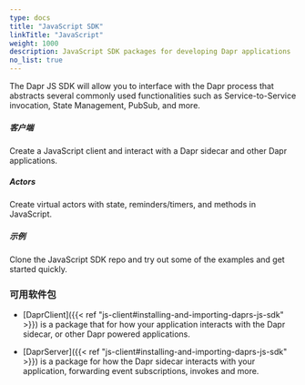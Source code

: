 ```yaml
---
type: docs
title: "JavaScript SDK"
linkTitle: "JavaScript"
weight: 1000
description: JavaScript SDK packages for developing Dapr applications
no_list: true
---
```


The Dapr JS SDK will allow you to interface with the Dapr process that abstracts several commonly used functionalities such as Service-to-Service invocation, State Management, PubSub, and more.


<div class="card-deck">
  <div class="card">
    <div class="card-body">
      <h5 class="card-title"><b>客户端</b></h5>
      <p class="card-text">Create a JavaScript client and interact with a Dapr sidecar and other Dapr applications.</p>
      <a href="{{< ref js-client >}}" class="stretched-link"></a>
    </div>
  </div>
  <div class="card">
    <div class="card-body">
      <h5 class="card-title"><b>Actors</b></h5>
      <p class="card-text">Create virtual actors with state, reminders/timers, and methods in JavaScript.</p>
      <a href="{{< ref js-actors >}}" class="stretched-link"></a>
    </div>
  </div>
  <div class="card">
    <div class="card-body">
      <h5 class="card-title"><b>示例</b></h5>
      <p class="card-text">Clone the JavaScript SDK repo and try out some of the examples and get started quickly.</p>
      <a href="https://github.com/dapr/js-sdk/blob/master/documentation/examples.md" class="stretched-link"></a>
    </div>
  </div>
</div>

### 可用软件包
- [DaprClient]({{< ref "js-client#installing-and-importing-daprs-js-sdk" >}}) is a package that for how your application interacts with the Dapr sidecar, or other Dapr powered applications.

- [DaprServer]({{< ref "js-client#installing-and-importing-daprs-js-sdk" >}}) is a package for how the Dapr sidecar interacts with your application, forwarding event subscriptions, invokes and more.
